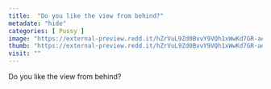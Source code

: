 ```yaml
---
title:  "Do you like the view from behind?"
metadate: "hide"
categories: [ Pussy ]
image: "https://external-preview.redd.it/hZrVuL9Zd0BvvY9VQh1xWwKd7GR-aeD76fum7Qar44E.jpg?auto=webp&s=db06054e38e0d4f841584d9f8251aab9f6a043b4"
thumb: "https://external-preview.redd.it/hZrVuL9Zd0BvvY9VQh1xWwKd7GR-aeD76fum7Qar44E.jpg?width=640&crop=smart&auto=webp&s=0b59d6f04b150528275e7592f2e5d6949f9a7ccc"
visit: ""
---
```

Do you like the view from behind?
